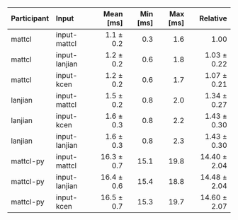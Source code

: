 | Participant | Input | Mean [ms] | Min [ms] | Max [ms] | Relative |
|:---|:---|---:|---:|---:|---:|
| mattcl | input-mattcl | 1.1 ± 0.2 | 0.3 | 1.6 | 1.00 |
| mattcl | input-lanjian | 1.2 ± 0.2 | 0.6 | 1.8 | 1.03 ± 0.22 |
| mattcl | input-kcen | 1.2 ± 0.2 | 0.6 | 1.7 | 1.07 ± 0.21 |
| lanjian | input-mattcl | 1.5 ± 0.2 | 0.8 | 2.0 | 1.34 ± 0.27 |
| lanjian | input-kcen | 1.6 ± 0.3 | 0.8 | 2.2 | 1.43 ± 0.30 |
| lanjian | input-lanjian | 1.6 ± 0.3 | 0.8 | 2.3 | 1.43 ± 0.30 |
| mattcl-py | input-mattcl | 16.3 ± 0.7 | 15.1 | 19.8 | 14.40 ± 2.04 |
| mattcl-py | input-lanjian | 16.4 ± 0.6 | 15.4 | 18.8 | 14.48 ± 2.04 |
| mattcl-py | input-kcen | 16.5 ± 0.7 | 15.3 | 19.7 | 14.60 ± 2.07 |
